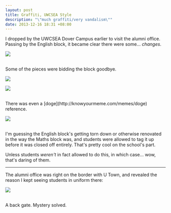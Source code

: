 ```yaml
---
layout: post
title: Graffiti, UWCSEA Style
description: "\"much graffiti/very vandalism\""
date: 2013-12-16 18:31 +08:00
---
```


I dropped by the UWCSEA Dover Campus earlier to visit the alumni office. Passing by the English block, it became clear there were some... *changes*.

<p class="blog-post-img-wrapper">
<img src="/blog/img/Misc/UWC-graffiti-1.jpg">
</p>

<br />
Some of the pieces were bidding the block goodbye.

<p class="blog-post-img-wrapper">
<img src="/blog/img/Misc/UWC-graffiti-2.jpg">
</p>

<p class="blog-post-img-wrapper">
<img src="/blog/img/Misc/UWC-graffiti-3.jpg">
</p>

<br />
There was even a [doge](http://knowyourmeme.com/memes/doge) reference.

<p class="blog-post-img-wrapper">
<img src="/blog/img/Misc/UWC-graffiti-4.jpg">
</p>

<br />
I'm guessing the English block's getting torn down or otherwise renovated in the way the Maths block was, and students were allowed to tag it up before it was closed off entirely. That's pretty cool on the school's part.

Unless students *weren't* in fact allowed to do this, in which case... wow, that's daring of them.

---

The alumni office was right on the border with U Town, and revealed the reason I kept seeing students in uniform there:

<p class="blog-post-img-wrapper">
<img src="/blog/img/Misc/UWC-graffiti-5.jpg">
</p>

<br />
A back gate. Mystery solved.